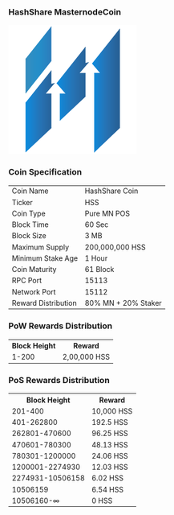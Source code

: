 ### HashShare MasternodeCoin

<a href='http://github.com/hss5747/HashShare-Core/releases' target='_blank'>
<img src='https://raw.githubusercontent.com/hss5747/HashShare-Core/master/src/qt/res/images/hss.png'></img>
</a>

### Coin Specification


<table>
<tr><td>Coin Name</td><td>HashShare Coin</td></tr>
<tr><td>Ticker</td><td>HSS</td></tr>
<tr><td>Coin Type</td><td>Pure MN POS</td></tr>
<tr><td>Block Time</td><td>60 Sec</td></tr>
<tr><td>Block Size</td><td>3 MB</td></tr>
<tr><td>Maximum Supply</td><td>200,000,000 HSS</td></tr>
<tr><td>Minimum Stake Age</td><td>1 Hour</td></tr>
<tr><td>Coin Maturity</td><td>61 Block</td></tr>
<tr><td>RPC Port</td><td>15113</td></tr>
<tr><td>Network Port</td><td>15112</td></tr>
<tr><td>Reward Distribution</td><td>80% MN + 20% Staker</td></tr>
</table>

### PoW Rewards Distribution

<table>
<th>Block Height</th><th>Reward</th>
<tr><td>1-200</td><td>2,00,000 HSS</td></tr>
</table>

### PoS Rewards Distribution

<table>
<th>Block Height</th><th>Reward</th>
<tr><td>201-400</td><td>10,000 HSS</td></tr>
<tr><td>401-262800</td><td>192.5 HSS</td></tr>
<tr><td>262801-470600</td><td>96.25 HSS</td></tr>
<tr><td>470601-780300</td><td>48.13 HSS</td></tr>
<tr><td>780301-1200000</td><td>24.06 HSS</td></tr>
<tr><td>1200001-2274930</td><td>12.03 HSS</td></tr>
<tr><td>2274931-10506158</td><td>6.02 HSS</td></tr>
<tr><td>10506159</td><td>6.54 HSS</td></tr>
<tr><td>10506160-∞</td><td>0 HSS</td></tr>
</table>